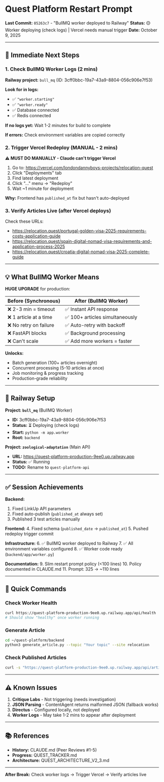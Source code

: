 # Quest Platform Restart Prompt

**Last Commit:** `05263c7` - "BullMQ worker deployed to Railway"
**Status:** 🟡 Worker deploying (check logs) | Vercel needs manual trigger
**Date:** October 9, 2025

---

## 🎯 Immediate Next Steps

### 1. Check BullMQ Worker Logs (2 mins)
**Railway project:** `bull_mq` (ID: 3cff0bbc-19a7-43a9-8804-056c906e7f53)

**Look for in logs:**
- ✅ `"worker.starting"`
- ✅ `"worker.ready"`
- ✅ Database connected
- ✅ Redis connected

**If no logs yet:** Wait 1-2 minutes for build to complete

**If errors:** Check environment variables are copied correctly

### 2. Trigger Vercel Redeploy (MANUAL - 2 mins)
**⚠️ MUST DO MANUALLY - Claude can't trigger Vercel**

1. Go to: https://vercel.com/londondannyboys-projects/relocation-quest
2. Click "Deployments" tab
3. Find latest deployment
4. Click "..." menu → "Redeploy"
5. Wait ~1 minute for deployment

**Why:** Frontend has `published_at` fix but hasn't auto-deployed

### 3. Verify Articles Live (after Vercel deploys)
Check these URLs:
- https://relocation.quest/portugal-golden-visa-2025-requirements-costs-application-guide
- https://relocation.quest/spain-digital-nomad-visa-requirements-and-application-process-2025
- https://relocation.quest/croatia-digital-nomad-visa-2025-complete-guide

---

## 💡 What BullMQ Worker Means

**HUGE UPGRADE** for production:

| Before (Synchronous) | After (BullMQ Worker) |
|---------------------|----------------------|
| ❌ 2-3 min = timeout | ✅ Instant API response |
| ❌ 1 article at a time | ✅ 100+ articles simultaneously |
| ❌ No retry on failure | ✅ Auto-retry with backoff |
| ❌ FastAPI blocks | ✅ Background processing |
| ❌ Can't scale | ✅ Add more workers = faster |

**Unlocks:**
- Batch generation (100+ articles overnight)
- Concurrent processing (5-10 articles at once)
- Job monitoring & progress tracking
- Production-grade reliability

---

## 🚀 Railway Setup

**Project: `bull_mq`** (BullMQ Worker)
- **ID:** 3cff0bbc-19a7-43a9-8804-056c906e7f53
- **Status:** ⏳ Deploying (check logs)
- **Start:** `python -m app.worker`
- **Root:** `backend`

**Project: `zoological-adaptation`** (Main API)
- **URL:** https://quest-platform-production-9ee0.up.railway.app
- **Status:** ✅ Running
- **TODO:** Rename to `quest-platform-api`

---

## ✅ Session Achievements

**Backend:**
1. Fixed LinkUp API parameters
2. Fixed auto-publish (`published_at` always set)
3. Published 3 test articles manually

**Frontend:**
4. Fixed schema (`published_date` → `published_at`)
5. Pushed redeploy trigger commit

**Infrastructure:**
6. ✅ BullMQ worker deployed to Railway
7. ✅ All environment variables configured
8. ✅ Worker code ready (`backend/app/worker.py`)

**Documentation:**
9. Slim restart prompt policy (<100 lines)
10. Policy documented in CLAUDE.md
11. Prompt: 325 → ~110 lines

---

## 🔧 Quick Commands

### Check Worker Health
```bash
curl https://quest-platform-production-9ee0.up.railway.app/api/health | jq .queue
# Should show "healthy" once worker running
```

### Generate Article
```bash
cd ~/quest-platform/backend
python3 generate_article.py --topic "Your topic" --site relocation
```

### Check Published Articles
```bash
curl -s "https://quest-platform-production-9ee0.up.railway.app/api/articles/?status=published" | python3 -c "import sys, json; print('\n'.join([a['title'] for a in json.load(sys.stdin)['articles']]))"
```

---

## ⚠️ Known Issues

1. **Critique Labs** - Not triggering (needs investigation)
2. **JSON Parsing** - ContentAgent returns malformed JSON (fallback works)
3. **Directus** - Configured locally, not deployed
4. **Worker Logs** - May take 1-2 mins to appear after deployment

---

## 📚 References

- **History:** CLAUDE.md (Peer Reviews #1-5)
- **Progress:** QUEST_TRACKER.md
- **Architecture:** QUEST_ARCHITECTURE_V2_3.md

---

**After Break:** Check worker logs → Trigger Vercel → Verify articles live
